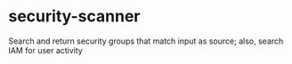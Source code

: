 # security-scanner
Search and return security groups that match input as source; also, search IAM for user activity
